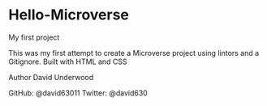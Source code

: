 # Hello-Microverse
My first project


This was my first attempt to create a Microverse project using lintors and a Gitignore. Built with HTML and CSS

Author David Underwood

GitHub: @david63011 Twitter: @david630
